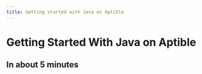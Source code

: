 ```yaml
---
title: Getting started with Java on Aptible
---
```


# Getting Started With Java on Aptible

## In about 5 minutes